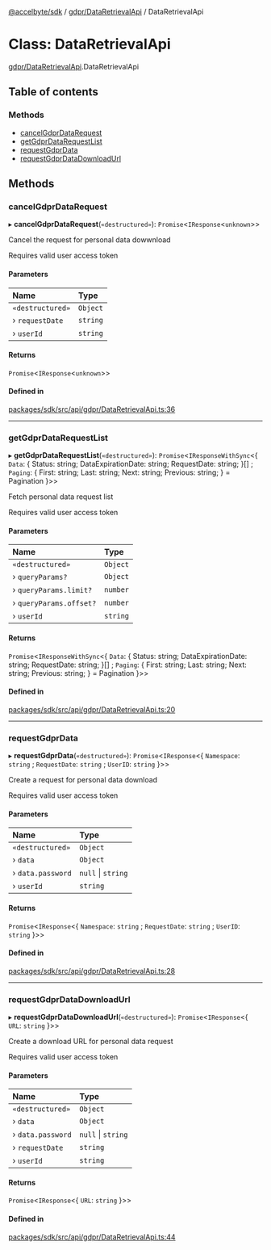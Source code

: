 [@accelbyte/sdk](../README.md) / [gdpr/DataRetrievalApi](../modules/gdpr_DataRetrievalApi.md) / DataRetrievalApi

# Class: DataRetrievalApi

[gdpr/DataRetrievalApi](../modules/gdpr_DataRetrievalApi.md).DataRetrievalApi

## Table of contents

### Methods

- [cancelGdprDataRequest](gdpr_DataRetrievalApi.DataRetrievalApi.md#cancelgdprdatarequest)
- [getGdprDataRequestList](gdpr_DataRetrievalApi.DataRetrievalApi.md#getgdprdatarequestlist)
- [requestGdprData](gdpr_DataRetrievalApi.DataRetrievalApi.md#requestgdprdata)
- [requestGdprDataDownloadUrl](gdpr_DataRetrievalApi.DataRetrievalApi.md#requestgdprdatadownloadurl)

## Methods

### cancelGdprDataRequest

▸ **cancelGdprDataRequest**(`«destructured»`): `Promise`<`IResponse`<`unknown`\>\>

<p>Cancel the request for personal data dowwnload</p>
<p>Requires valid user access token</p>

#### Parameters

| Name | Type |
| :------ | :------ |
| `«destructured»` | `Object` |
| › `requestDate` | `string` |
| › `userId` | `string` |

#### Returns

`Promise`<`IResponse`<`unknown`\>\>

#### Defined in

[packages/sdk/src/api/gdpr/DataRetrievalApi.ts:36](https://github.com/AccelByte/accelbyte-web-sdk/blob/1cf5789/packages/sdk/src/api/gdpr/DataRetrievalApi.ts#L36)

___

### getGdprDataRequestList

▸ **getGdprDataRequestList**(`«destructured»`): `Promise`<`IResponseWithSync`<{ `Data`: { Status: string; DataExpirationDate: string; RequestDate: string; }[] ; `Paging`: { First: string; Last: string; Next: string; Previous: string; } = Pagination }\>\>

<p>Fetch personal data request list</p>
<p>Requires valid user access token</p>

#### Parameters

| Name | Type |
| :------ | :------ |
| `«destructured»` | `Object` |
| › `queryParams?` | `Object` |
| › `queryParams.limit?` | `number` |
| › `queryParams.offset?` | `number` |
| › `userId` | `string` |

#### Returns

`Promise`<`IResponseWithSync`<{ `Data`: { Status: string; DataExpirationDate: string; RequestDate: string; }[] ; `Paging`: { First: string; Last: string; Next: string; Previous: string; } = Pagination }\>\>

#### Defined in

[packages/sdk/src/api/gdpr/DataRetrievalApi.ts:20](https://github.com/AccelByte/accelbyte-web-sdk/blob/1cf5789/packages/sdk/src/api/gdpr/DataRetrievalApi.ts#L20)

___

### requestGdprData

▸ **requestGdprData**(`«destructured»`): `Promise`<`IResponse`<{ `Namespace`: `string` ; `RequestDate`: `string` ; `UserID`: `string`  }\>\>

<p>Create a request for personal data download</p>
<p>Requires valid user access token</p>

#### Parameters

| Name | Type |
| :------ | :------ |
| `«destructured»` | `Object` |
| › `data` | `Object` |
| › `data.password` | ``null`` \| `string` |
| › `userId` | `string` |

#### Returns

`Promise`<`IResponse`<{ `Namespace`: `string` ; `RequestDate`: `string` ; `UserID`: `string`  }\>\>

#### Defined in

[packages/sdk/src/api/gdpr/DataRetrievalApi.ts:28](https://github.com/AccelByte/accelbyte-web-sdk/blob/1cf5789/packages/sdk/src/api/gdpr/DataRetrievalApi.ts#L28)

___

### requestGdprDataDownloadUrl

▸ **requestGdprDataDownloadUrl**(`«destructured»`): `Promise`<`IResponse`<{ `URL`: `string`  }\>\>

<p>Create a download URL for personal data request</p>
<p>Requires valid user access token</p>

#### Parameters

| Name | Type |
| :------ | :------ |
| `«destructured»` | `Object` |
| › `data` | `Object` |
| › `data.password` | ``null`` \| `string` |
| › `requestDate` | `string` |
| › `userId` | `string` |

#### Returns

`Promise`<`IResponse`<{ `URL`: `string`  }\>\>

#### Defined in

[packages/sdk/src/api/gdpr/DataRetrievalApi.ts:44](https://github.com/AccelByte/accelbyte-web-sdk/blob/1cf5789/packages/sdk/src/api/gdpr/DataRetrievalApi.ts#L44)
